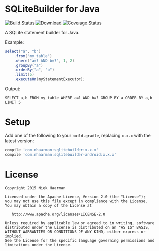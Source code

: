 SQLiteBuilder for Java 
=======================
[![Build Status](https://travis-ci.org/nhaarman/SQLiteBuilder.svg?branch=master)](https://travis-ci.org/nhaarman/SQLiteBuilder)
[![Download](https://api.bintray.com/packages/nhaarman/maven/SQLiteBuilder/images/download.svg) ](https://bintray.com/nhaarman/maven/SQLiteBuilder/_latestVersion)
[![Coverage Status](https://coveralls.io/repos/nhaarman/SQLiteBuilder/badge.svg?branch=master)](https://coveralls.io/r/nhaarman/SQLiteBuilder?branch=master)

A SQLite statement builder for Java.

Example:

```java
select("a", "b")
    .from("my_table")
    .where("a=? AND b=?", 1, 2)
    .groupBy("a")
    .orderBy("a", "b")
    .limit(5)
    .executeOn(myStatementExecutor);
``` 

Output:

```
SELECT a,b FROM my_table WHERE a=? AND b=? GROUP BY a ORDER BY a,b LIMIT 5
```

Setup
=====

Add one of the following to your `build.gradle`, replacing `x.x.x` with the latest version:

```groovy
compile 'com.nhaarman:sqlitebuilder:x.x.x'
compile 'com.nhaarman:sqlitebuilder-android:x.x.x'
```

License
=======

    Copyright 2015 Niek Haarman

    Licensed under the Apache License, Version 2.0 (the "License");
    you may not use this file except in compliance with the License.
    You may obtain a copy of the License at

       http://www.apache.org/licenses/LICENSE-2.0

    Unless required by applicable law or agreed to in writing, software
    distributed under the License is distributed on an "AS IS" BASIS,
    WITHOUT WARRANTIES OR CONDITIONS OF ANY KIND, either express or implied.
    See the License for the specific language governing permissions and
    limitations under the License.